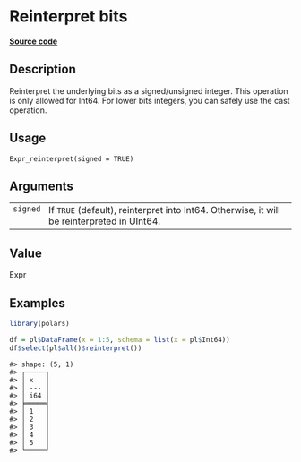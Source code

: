 

# Reinterpret bits

[**Source code**](https://github.com/pola-rs/r-polars/tree/f1aede4d7d7f090c98651365a4120a8232503a4d/R/expr__expr.R#L2209)

## Description

Reinterpret the underlying bits as a signed/unsigned integer. This
operation is only allowed for Int64. For lower bits integers, you can
safely use the cast operation.

## Usage

<pre><code class='language-R'>Expr_reinterpret(signed = TRUE)
</code></pre>

## Arguments

<table>
<tr>
<td style="white-space: nowrap; font-family: monospace; vertical-align: top">
<code id="Expr_reinterpret_:_signed">signed</code>
</td>
<td>
If <code>TRUE</code> (default), reinterpret into Int64. Otherwise, it
will be reinterpreted in UInt64.
</td>
</tr>
</table>

## Value

Expr

## Examples

``` r
library(polars)

df = pl$DataFrame(x = 1:5, schema = list(x = pl$Int64))
df$select(pl$all()$reinterpret())
```

    #> shape: (5, 1)
    #> ┌─────┐
    #> │ x   │
    #> │ --- │
    #> │ i64 │
    #> ╞═════╡
    #> │ 1   │
    #> │ 2   │
    #> │ 3   │
    #> │ 4   │
    #> │ 5   │
    #> └─────┘
